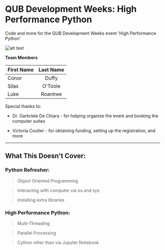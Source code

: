 # QUB Development Weeks: High Performance Python
Code and more for the QUB Development Weeks event 'High Performance Python'


![alt text](https://blogs.qub.ac.uk/footnotesqub/files/2015/03/QUBLogo.gif "QUB")



**Team Members**

| First Name    | Last Name     |
| ------------- |:-------------:|
| Conor         | Duffy         |
| Silas         | O'Toole       |
| Luke          | Roantree      |

Special thanks to:


* Dr. Garbriele De Chiara - for helping organise the event and booking the computer suites


* Victoria Coulter - for obtaining funding, setting up the registration, and more




--------------------------------------------------------
## **What This Doesn't Cover:**

### Python Refresher:
> Object Oriented Programming


> Interacting with computer via os and sys


> Installing extra libraries


### High Performance Python:
> Multi-Threading


> Parallel Processing


> Cython other than via Jupyter Notebook

